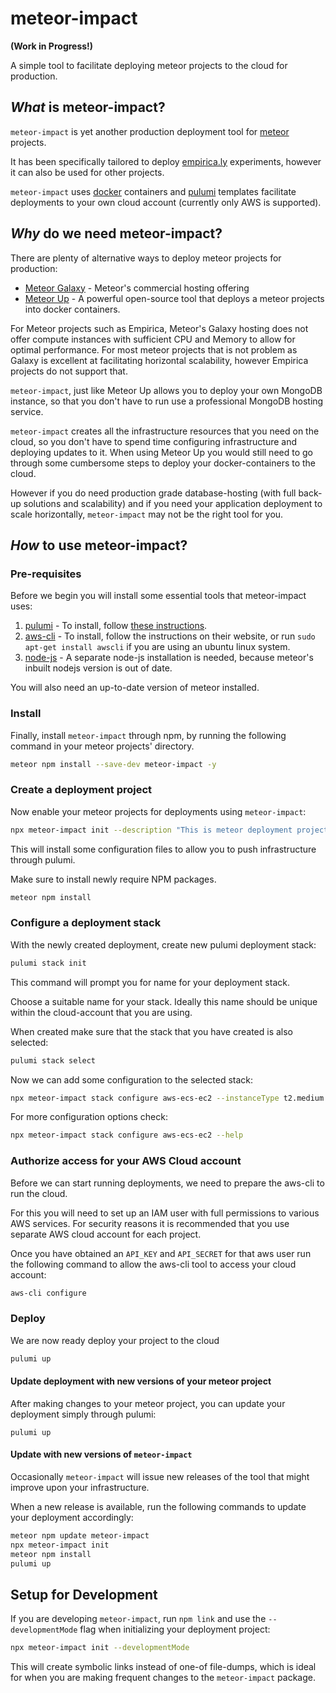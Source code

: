 meteor-impact
=============
**(Work in Progress!)** 

A simple tool to facilitate deploying meteor projects to the cloud for production.

## _What_ is meteor-impact?

`meteor-impact` is yet another production deployment tool for [meteor](https://meteor.com) projects. 

It has been specifically tailored to deploy [empirica.ly](https://empirica.ly) experiments, however it can also be used for other projects.

`meteor-impact` uses [docker](https://docker.com) containers and [pulumi](https://pulumi.com) templates facilitate deployments to your own cloud account (currently only AWS is supported). 

## _Why_ do we need meteor-impact?

There are plenty of alternative ways to deploy meteor projects for production:

 * [Meteor Galaxy](https://www.meteor.com/hosting) - Meteor's commercial hosting offering
 * [Meteor Up](http://meteor-up.com/) - A powerful open-source tool that deploys a meteor projects into docker containers.

For Meteor projects such as Empirica, Meteor's Galaxy hosting does not offer compute instances with sufficient CPU and Memory to allow for optimal performance. For most meteor projects that is not problem as Galaxy is excellent at facilitating horizontal scalability, however Empirica projects do not support that.

`meteor-impact`, just like Meteor Up allows you to deploy your own MongoDB instance, so that you don't have to run use a professional MongoDB hosting service.

`meteor-impact` creates all the infrastructure resources that you need on the cloud, so you don't have to spend time configuring infrastructure and deploying updates to it. When using Meteor Up you would still need to go through some cumbersome steps to deploy your docker-containers to the cloud.

However if you do need production grade database-hosting (with full back-up solutions and scalability) and if you need your application deployment to scale horizontally, `meteor-impact` may not be the right tool for you.
 
## _How_ to use meteor-impact?

### Pre-requisites

Before we begin you will install some essential tools that meteor-impact uses:

1. [pulumi](https://www.pulumi.com) - To install, follow [these instructions](https://www.pulumi.com/docs/get-started/aws/install-pulumi/).
1. [aws-cli](https://aws.amazon.com/cli/) - To install, follow the instructions on their website, or run `sudo apt-get install awscli` if you are using an ubuntu linux system.
1. [node-js](https://nodejs.com) - A separate node-js installation is needed, because meteor's inbuilt nodejs version is out of date.

You will also need an up-to-date version of meteor installed.

### Install

Finally, install `meteor-impact` through npm, by running the following command in your meteor projects' directory.

```bash
meteor npm install --save-dev meteor-impact -y
```

### Create a deployment project

Now enable your meteor projects for deployments using `meteor-impact`:

```bash
npx meteor-impact init --description "This is meteor deployment project"
```

This will install some configuration files to allow you to push infrastructure through pulumi. 

Make sure to install newly require NPM packages.

```bash 
meteor npm install
```

### Configure a deployment stack

With the newly created deployment, create new pulumi deployment stack:

```bash
pulumi stack init
```
This command will prompt you for name for your deployment stack.

Choose a suitable name for your stack. Ideally this name should be unique within the cloud-account that you are using.

When created make sure that the stack that you have created is also selected:

```bash
pulumi stack select
```

Now we can add some configuration to the selected stack:

```bash 
npx meteor-impact stack configure aws-ecs-ec2 --instanceType t2.medium
```

For more configuration options check:

```bash 
npx meteor-impact stack configure aws-ecs-ec2 --help
```

### Authorize access for your AWS Cloud account

Before we can start running deployments, we need to prepare the aws-cli to run the cloud.

For this you will need to set up an IAM user with full permissions to various AWS services. For security reasons it is recommended that you use separate AWS cloud account for each project. 

Once you have obtained an `API_KEY` and `API_SECRET` for that aws user run the following command to allow the aws-cli tool to access your cloud account:

```bash
aws-cli configure
```

### Deploy 

We are now ready deploy your project to the cloud

```bash
pulumi up
```

#### Update deployment with new versions of your meteor project

After making changes to your meteor project, you can update your deployment simply through pulumi:

```
pulumi up
```

#### Update with new versions of `meteor-impact`

Occasionally `meteor-impact` will issue new releases of the tool that might improve upon your infrastructure.

When a new release is available, run the following commands to update your deployment accordingly:

```bash 
meteor npm update meteor-impact
npx meteor-impact init
meteor npm install
pulumi up
```

## Setup for Development

If you are developing `meteor-impact`, run `npm link` and use the `--developmentMode` flag when initializing your deployment project:

```bash
npx meteor-impact init --developmentMode
```

This will create symbolic links instead of one-of file-dumps, which is ideal for when you are making frequent changes to the `meteor-impact` package.

